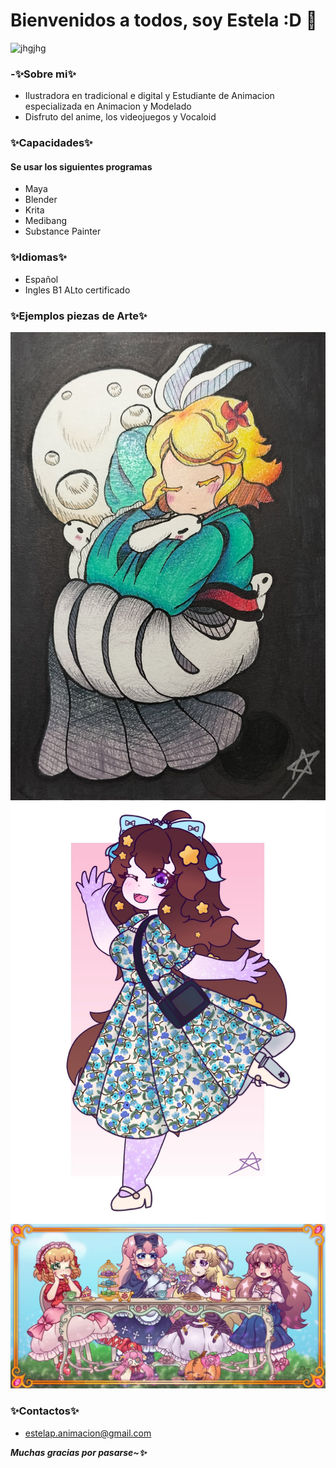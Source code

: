 # Bienvenidos a todos, soy Estela :D 👋
![jhgjhg](https://img.freepik.com/vector-premium/art-night-sky-retro-pixel-8bit-juego-fondo-noche_1334819-34751.jpg)
### -✨Sobre mi✨
- Ilustradora en tradicional e digital y Estudiante de Animacion especializada en Animacion y Modelado
- Disfruto del anime, los videojuegos y Vocaloid 
### ✨Capacidades✨ ###
#### Se usar los siguientes programas
- Maya
- Blender
- Krita
- Medibang
- Substance Painter
### ✨Idiomas✨
- Español
- Ingles B1 ALto certificado
### ✨Ejemplos piezas de Arte✨
![jhgjhg](20250327_202037.jpg)
![jhgjhg](20250327_202112.jpg)
![jhgjhg](20250327_202130.jpg)
### ✨Contactos✨
- estelap.animacion@gmail.com

***Muchas gracias por pasarse~✨***
<!--
**EstelaPerdiguero/EstelaPerdiguero** is a ✨ _special_ ✨ repository because its `README.md` (this file) appears on your GitHub profile.

Here are some ideas to get you started:



- 🌱 I’m currently learning ...
- 👯 I’m looking to collaborate on ...
- 🤔 I’m looking for help with ...
- 💬 Ask me about ...
- 📫 How to reach me: ...
- 😄 Pronouns: ...
- ⚡ Fun fact: ...
-->
